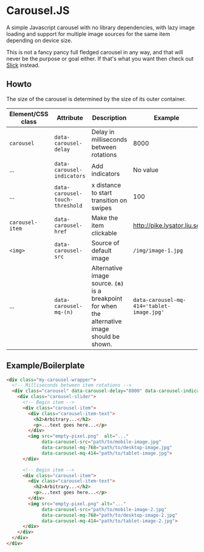 # Carousel.JS
<!-- catch -->
A simple Javascript carousel with no library dependencies, with lazy image loading and support for multiple image sources for the same item depending on device size.

This is not a fancy pancy full fledged carousel in any way, and that will never
be the purpose or goal either. If that's what you want then check out [Slick](http://kenwheeler.github.io/slick/) instead.

## Howto

The size of the carousel is determined by the size of its outer container.
<!-- endcatch -->
<!-- catch(table)-->

| Element/CSS class   | Attribute                  | Description | Example |
| ------------------- | -------------------------- | ----------- | ------- |
| `carousel`          | `data-carousel-delay`      | Delay in milliseconds between rotations | 8000 |
|       ...           | `data-carousel-indicators` | Add indicators | No value |
|       ...           | `data-carousel-touch-threshold` | x distance to start transition on swipes | 100 |
| `carousel-item`     | `data-carousel-href`       | Make the item clickable | http://pike.lysator.liu.se |
| `<img>`             | `data-carousel-src`        | Source of default image | `/img/image-1.jpg` |
|       ...           | `data-carousel-mq-(n)`     | Alternative image source. **`(n)`** is a breakpoint for when the alternative image should be shown. | `data-carousel-mq-414='tablet-image.jpg'` |

<!-- endcatch -->

## Example/Boilerplate

```html
<div class="my-carousel-wrapper">
  <!-- Milliseconds between item rotations -->
  <div class="carousel" data-carousel-delay="8000" data-carousel-indicators="">
    <div class="carousel-slider">
      <!-- Begin item -->
      <div class="carousel-item">
        <div class="carousel-item-text">
          <h2>Arbitrary...</h2>
          <p>...text goes here...</p>
        </div>
        <img src="empty-pixel.png"  alt="..."
             data-carousel-src="path/to/mobile-image.jpg"
             data-carousel-mq-768="path/to/desktop-image.jpg"
             data-carousel-mq-414="path/to/tablet-image.jpg">
      </div>

      <!-- Begin item -->
      <div class="carousel-item">
        <div class="carousel-item-text">
          <h2>Arbitrary...</h2>
          <p>...text goes here...</p>
        </div>
        <img src="empty-pixel.png" alt="..."
             data-carousel-src="path/to/mobile-image-2.jpg"
             data-carousel-mq-768="path/to/desktop-image-2.jpg"
             data-carousel-mq-414="path/to/tablet-image-2.jpg">
      </div>
    </div>
  </div>
</div>
```
